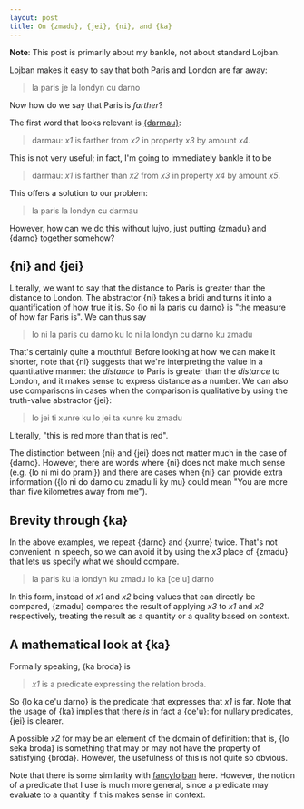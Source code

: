 ```yaml
---
layout: post
title: On {zmadu}, {jei}, {ni}, and {ka}
---
```


**Note**: This post is primarily about my bankle, not about
standard Lojban.

Lojban makes it easy to say that both Paris and London are
far away:

> la paris je la londyn cu darno

Now how do we say that Paris is _farther_?

The first word that looks relevant is [{darmau}][0]:

> darmau: _x1_ is farther from _x2_ in property _x3_ by
> amount _x4_.

This is not very useful; in fact, I'm going to immediately
bankle it to be

> darmau: _x1_ is farther than _x2_ from _x3_ in property
> _x4_ by amount _x5_.

This offers a solution to our problem:

> la paris la londyn cu darmau

However, how can we do this without lujvo, just putting
{zmadu} and {darno} together somehow?

## {ni} and {jei}

Literally, we want to say that the distance to Paris is
greater than the distance to London.  The abstractor {ni}
takes a bridi and turns it into a quantification of how true
it is.  So {lo ni la paris cu darno} is "the measure of how
far Paris is".  We can thus say

> lo ni la paris cu darno ku
> lo ni la londyn cu darno ku
> zmadu

That's certainly quite a mouthful!  Before looking at how we
can make it shorter, note that {ni} suggests that we're
interpreting the value in a quantitative manner: the
_distance_ to Paris is greater than the _distance_ to
London, and it makes sense to express distance as a number.
We can also use comparisons in cases when the comparison is
qualitative by using the truth-value abstractor {jei}:

> lo jei ti xunre ku
> lo jei ta xunre ku
> zmadu

Literally, "this is red more than that is red".

The distinction between {ni} and {jei} does not matter much
in the case of {darno}.  However, there are words where {ni}
does not make much sense (e.g. {lo ni mi do prami}) and
there are cases when {ni} can provide extra information ({lo
ni do darno cu zmadu li ky mu} could mean "You are more than
five kilometres away from me").

## Brevity through {ka}

In the above examples, we repeat {darno} and {xunre} twice.
That's not convenient in speech, so we can avoid it by using
the _x3_ place of {zmadu} that lets us specify what we
should compare.

> la paris ku la londyn ku zmadu lo ka [ce'u] darno

In this form, instead of _x1_ and _x2_ being values that can
directly be compared, {zmadu} compares the result of
applying _x3_ to _x1_ and _x2_ respectively, treating the
result as a quantity or a quality based on context.

## A mathematical look at {ka}

Formally speaking, {ka broda} is

> _x1_ is a predicate expressing the relation broda.

So {lo ka ce'u darno} is the predicate that expresses that
_x1_ is far.  Note that the usage of {ka} implies that there
_is_ in fact a {ce'u}: for nullary predicates, {jei} is
clearer.

A possible _x2_ for may be an element of the domain of
definition: that is, {lo seka broda} is something that may
or may not have the property of satisfying {broda}.
However, the usefulness of this is not quite so obvious.

Note that there is some similarity with [fancylojban][1]
here.  However, the notion of a predicate that I use is much
more general, since a predicate may evaluate to a quantity
if this makes sense in context.

[0]: https://la-lojban.github.io/sutysisku/en/#seskari=cnano&sisku=darmau
[1]: https://mw.lojban.org/papri/fancylojban

